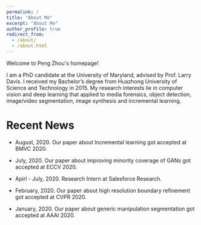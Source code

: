 ```yaml
---
permalink: /
title: "About Me"
excerpt: "About Me"
author_profile: true
redirect_from: 
  - /about/
  - /about.html
---
```


Welcome to Peng Zhou's homepage!

I am a PhD candidate at the University of Maryland, advised by Prof. Larry Davis. I received my Bachelor’s degree from Huazhong University of Science and Technology in 2015. My research interests lie in computer vision and deep learning that applied to media forensics, object detection, image/video segmentation, image synthesis and incremental learning.


# Recent News

* August, 2020. Our paper about Incremental learning got accepted at BMVC 2020.

* July, 2020. Our paper about improving minority coverage of GANs got accepted at ECCV 2020.

* Apirl - July, 2020. Research Intern at Salesforce Research.

* February, 2020. Our paper about high resolution boundary refinement got accepted at CVPR 2020.

* January, 2020. Our paper about generic manipulation segmentation got accepted at AAAI 2020.


